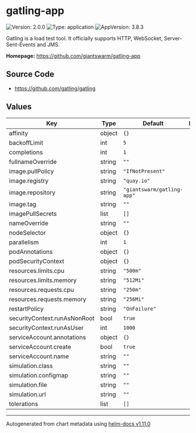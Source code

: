 # gatling-app

![Version: 2.0.0](https://img.shields.io/badge/Version-2.0.0-informational?style=flat-square) ![Type: application](https://img.shields.io/badge/Type-application-informational?style=flat-square) ![AppVersion: 3.8.3](https://img.shields.io/badge/AppVersion-3.8.3-informational?style=flat-square)

Gatling is a load test tool. It officially supports HTTP, WebSocket, Server-Sent-Events and JMS.

**Homepage:** <https://github.com/giantswarm/gatling-app>

## Source Code

* <https://github.com/gatling/gatling>

## Values

| Key | Type | Default | Description |
|-----|------|---------|-------------|
| affinity | object | `{}` |  |
| backoffLimit | int | `5` |  |
| completions | int | `1` |  |
| fullnameOverride | string | `""` |  |
| image.pullPolicy | string | `"IfNotPresent"` |  |
| image.registry | string | `"quay.io"` |  |
| image.repository | string | `"giantswarm/gatling-app"` |  |
| image.tag | string | `""` |  |
| imagePullSecrets | list | `[]` |  |
| nameOverride | string | `""` |  |
| nodeSelector | object | `{}` |  |
| parallelism | int | `1` |  |
| podAnnotations | object | `{}` |  |
| podSecurityContext | object | `{}` |  |
| resources.limits.cpu | string | `"500m"` |  |
| resources.limits.memory | string | `"512Mi"` |  |
| resources.requests.cpu | string | `"250m"` |  |
| resources.requests.memory | string | `"256Mi"` |  |
| restartPolicy | string | `"OnFailure"` |  |
| securityContext.runAsNonRoot | bool | `true` |  |
| securityContext.runAsUser | int | `1000` |  |
| serviceAccount.annotations | object | `{}` |  |
| serviceAccount.create | bool | `true` |  |
| serviceAccount.name | string | `""` |  |
| simulation.class | string | `""` |  |
| simulation.configmap | string | `""` |  |
| simulation.file | string | `""` |  |
| simulation.url | string | `""` |  |
| tolerations | list | `[]` |  |

----------------------------------------------
Autogenerated from chart metadata using [helm-docs v1.11.0](https://github.com/norwoodj/helm-docs/releases/v1.11.0)
